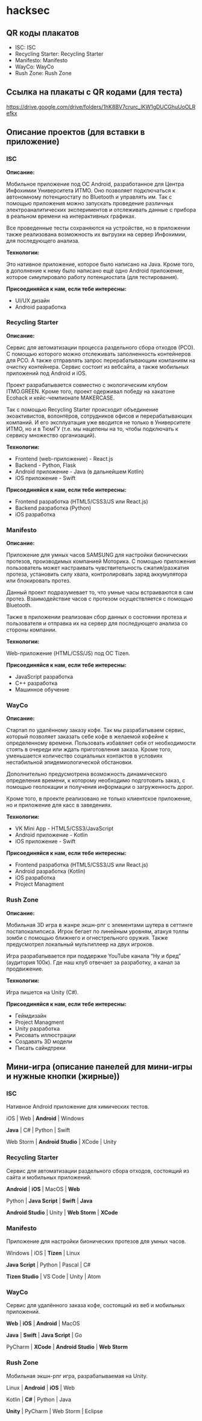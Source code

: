 # hacksec

## QR коды плакатов

* ISC: ISC
* Recycling Starter: Recycling Starter
* Manifesto: Manifesto
* WayCo: WayCo
* Rush Zone: Rush Zone

## Ссылка на плакаты с QR кодами (для теста)
https://drive.google.com/drive/folders/1hK8BV7crurc_lKW1gDUCGhuUoOLRefkx

## Описание проектов (для вставки в приложение)

### ISC

**Описание:**

Мобильное приложение под ОС Android, разработанное для Центра Инфохимии Университета ИТМО. Оно позволяет подключаться к автономному потенциостату по Bluetooth и управлять им. Так с помощью приложения можно запускать проведение различных электроаналитических экспериментов и отслеживать данные с прибора в реальном времени на интерактивных графиках.

Все проведенные тесты сохраняются на устройстве, но в приложении также реализована возможность их выгрузки на сервер Инфохимии, для последующего анализа.

**Технологии:**

Это нативное приложение, которое было написано на Java. Кроме того, в дополнение к нему было написано ещё одно Android приложение, которое симулировало работу потенциостата (для тестирования).

**Присоединяйся к нам, если тебе интересны:**

* UI/UX дизайн
* Android разработка

### Recycling Starter

**Описание:**

Сервис для автоматизации процесса раздельного сбора отходов (РСО). С помощью которого можно отслеживать заполненность контейнеров для РСО. А также отправлять запрос перерабатывающим компаниям на очистку контейнера. Сервис состоит из вебсайта, а также мобильных приложений под Android и iOS.

Проект разрабатывается совместно с экологическим клубом ITMO.GREEN. Кроме того, проект одерживал победу на хакатоне Ecohack и кейс-чемпионате MAKERCASE.

Так с помощью Recycling Starter происходит объединение экоактивистов, волонтёров, сотрудников офисов и перерабатывающих компаний. И его эксплуатация уже вводится не только в Университете ИТМО, но и в ТюмГУ (т.е. мы нацелены на то, чтобы подключать к сервису множество организаций).

**Технологии:**

* Frontend (web-приложение) - React.js
* Backend - Python, Flask
* Android приложение - Java (в дальнейшем Kotlin)
* iOS приложение - Swift

**Присоединяйся к нам, если тебе интересны:**

* Frontend разработка (HTML5/CSS3/JS или React.js)
* Backend разработка (Python)
* iOS разработка

### Manifesto

**Описание:**

Приложение для умных часов SAMSUNG для настройки бионических протезов, производимых компанией Моторика. С помощью приложения пользователь может настраивать чувствительность сжатия/разжатия протеза, установить силу хвата, контролировать заряд аккумулятора или блокировать протез.

Данный проект подразумевает то, что умные часы встраиваются в сам протез. Взаимодействие часов с протезом осуществляется с помощью Bluetooth.

Также в приложении реализован сбор данных о состоянии протеза и пользователя и отправка их на сервер для последующего анализа со стороны компании.

**Технологии:**

Web-приложение (HTML/CSS/JS) под ОС Tizen.

**Присоединяйся к нам, если тебе интересны:**

* JavaScript разработка
* C++ разработка
* Машинное обучение

### WayCo

**Описание:**

Стартап по удалённому заказу кофе. Так мы разрабатываем сервис, который позволяет заказать себе кофе в желаемой кофейне к определенному времени. Пользовать избавляет себя от необходимости стоять в очереди или ждать приготовления заказа. Кроме того, уменьшается количество социальных контактов в условиях нестабильной эпидемиологической обстановки.

Дополнительно предусмотрена возможность динамического определения времени, к которому необходимо подготовить заказ, с помощью геолокации и получения информации о загруженность дорог.

Кроме того, в проекте реализовано не только клиентское приложение, но и приложение для касс в заведениях.

**Технологии:**

* VK Mini App - HTML5/CSS3/JavaScript
* Android приложение - Kotlin
* iOS приложение - Swift

**Присоединяйся к нам, если тебе интересны:**

* Frontend разработка (HTML5/CSS3/JS или React.js)
* Android разработка (Kotlin)
* iOS разработка
* Project Managment

### Rush Zone

**Описание:**

Мобильная 3D игра в жанре экшн-рпг с элементами шутера в сеттинге постапокалипсиса. Игрок бегает по линейным уровням, атакуя толпы зомби с помощью ближнего и огнестрельного оружия. Также предусмотрел локальный мультиплеер на двух игроков.

Игра разрабатывается при поддержке YouTube канала “Ну и бред” (аудитория 100к). Где наш клуб отвечает за разработку, а канал за продвижение.

**Технологии:**

Игра пишется на Unity (C#).

**Присоединяйся к нам, если тебе интересны:**

* Геймдизайн
* Project Managment
* Unity разработка
* Рисовать иллюстрации
* Создавать 3D модели
* Писать сайндтреки

## Мини-игра (описание панелей для мини-игры и нужные кнопки (жирные))

### ISC

Нативное Android приложение для химических тестов.

iOS | Web | **Android** | Windows

**Java** | C# | Python | Swift

Web Storm | **Android Studio** | XCode | Unity

### Recycling Starter

Сервис для автоматизации раздельного сбора отходов, состоящий из сайта и мобильных приложений.

**Android** | **iOS** | MacOS | **Web**

Python | **Java Script** | **Swift** | **Java**

**Android Studio** | Unity | **Web Storm** | **XCode**

### Manifesto

Приложение для настройки бионических протезов для умных часов.

Windows | iOS | **Tizen** | Linux

**Java Script** | Python | Pascal | C#

**Tizen Studio** | VS Code | Unity | Atom

### WayCo

Сервис для удалённого заказа кофе, состоящий из веб и мобильных приложений.

**Web** | **iOS** | **Android** | MacOS

**Java** | **Swift** | **Java Script** | Go

PyCharm | **XCode** | **Android Studio** | **Web Storm**

### Rush Zone

Мобильная экшн-рпг игра, разрабатываемая на Unity.

Linux | **Android** | **iOS** | Web

Kotlin | **C#** | Python | Java

**Unity** | PyCharm | Web Storm | Eclipse
